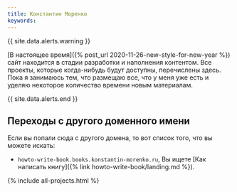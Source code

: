 ```yaml
---
title: Константин Моренко
keywords: 
---
```


{{ site.data.alerts.warning }}

[В настоящее время]({% post_url 2020-11-26-new-style-for-new-year %})
сайт находится в стадии разработки и наполнения контентом.  Все
проекты, которые когда-нибудь будут доступны, перечислены здесь.  Пока
я занимаюсь тем, что размещаю все, что у меня уже есть и уделяю
некоторое количество времени новым материалам.

{{ site.data.alerts.end }}

## Переходы с другого доменного имени

Если вы попали сюда с другого домена, то вот список того, что вы
можете искать:
- `howto-write-book.books.konstantin-morenko.ru`, Вы ищете [Как
  написать книгу]({% link howto-write-book/landing.md %}).

{% include all-projects.html %}
